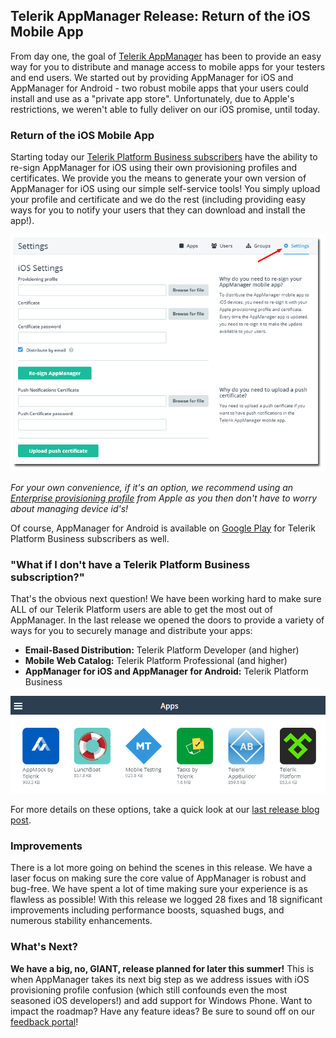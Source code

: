 ## Telerik AppManager Release: Return of the iOS Mobile App

From day one, the goal of [Telerik AppManager](http://www.telerik.com/appmanager) has been to provide an easy way for you to distribute and manage access to mobile apps for your testers and end users. We started out by providing AppManager for iOS and AppManager for Android - two robust mobile apps that your users could install and use as a "private app store". Unfortunately, due to Apple's restrictions, we weren't able to fully deliver on our iOS promise, until today.

### Return of the iOS Mobile App

Starting today our [Telerik Platform Business subscribers](http://www.telerik.com/purchase/platform) have the ability to re-sign AppManager for iOS using their own provisioning profiles and certificates. We provide you the means to generate your own version of AppManager for iOS using our simple self-service tools! You simply upload your profile and certificate and we do the rest (including providing easy ways for you to notify your users that they can download and install the app!).

![ios mobile app re-sign](ios_11.gif)

*For your own convenience, if it's an option, we recommend using an [Enterprise provisioning profile](https://developer.apple.com/programs/ios/enterprise/gettingstarted/) from Apple as you then don't have to worry about managing device id's!*

Of course, AppManager for Android is available on [Google Play](https://play.google.com/store/apps/details?id=com.telerik.AppManager&hl=en) for Telerik Platform Business subscribers as well.

### "What if I don't have a Telerik Platform Business subscription?"

That's the obvious next question! We have been working hard to make sure ALL of our Telerik Platform users are able to get the most out of AppManager. In the last release we opened the doors to provide a variety of ways for you to securely manage and distribute your apps:

- **Email-Based Distribution:** Telerik Platform Developer (and higher)
- **Mobile Web Catalog:** Telerik Platform Professional (and higher)
- **AppManager for iOS and AppManager for Android:** Telerik Platform Business

![appmanager mobile web catalog](catalog_11.gif)

For more details on these options, take a quick look at our [last release blog post](http://blogs.telerik.com/appmanager/posts/14-06-16/telerik-appmanager-the-grand-opening-of-your-private-app-store).

### Improvements

There is a lot more going on behind the scenes in this release. We have a laser focus on making sure the core value of AppManager is robust and bug-free. We have spent a lot of time making sure your experience is as flawless as possible! With this release we logged 28 fixes and 18 significant improvements including performance boosts, squashed bugs, and numerous stability enhancements.

### What's Next?

**We have a big, no, GIANT, release planned for later this summer!** This is when AppManager takes its next big step as we address issues with iOS provisioning profile confusion (which still confounds even the most seasoned iOS developers!) and add support for Windows Phone. Want to impact the roadmap? Have any feature ideas? Be sure to sound off on our [feedback portal](http://feedback.telerik.com/Project/129)!

